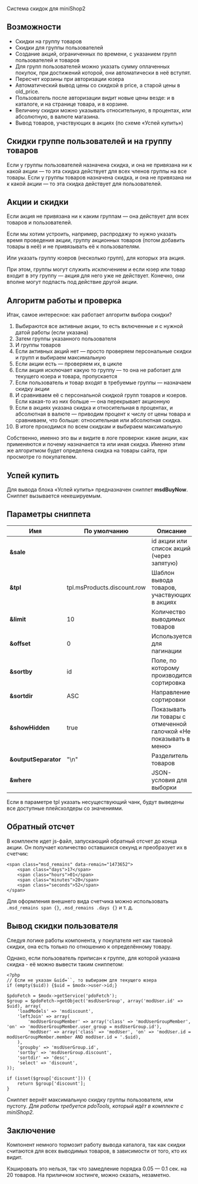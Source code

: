 Система скидок для miniShop2

## Возможности
* Скидки на группу товаров
* Скидки для группы пользователей
* Создание акций, ограниченных по времени, с указанием групп пользователей и товаров
* Для групп пользователей можно указать сумму оплаченных покупок, при достижений которой, они автоматически в неё вступят.
* Пересчет корзины при авторизации юзера
* Автоматический вывод цены со скидкой в price, а старой цены в old_price.
* Пользователь после авторизации видит новые цены везде: и в каталоге, и на странице товара, и в корзине.
* Величину скидки можно указывать относительную, в процентах, или абсолютную, в валюте магазина.
* Вывод товаров, участвующих в акциях (по схеме «Успей купить»)

## Скидки группе пользователей и на группу товаров
Если у группы пользователей назначена скидка, и она не привязана ни к какой акции — то эта скидка действует для всех членов группы на все товары.
Если у группы товаров назначена скидка, и она не привязана ни к какой акции — то эта скидка действует для пользователей.

## Акции и скидки
Если акция не привязана ни к каким группам — она действует для всех товаров и пользователей.

Если мы хотим устроить, например, распродажу то нужно указать время проведения акции, группу акционных товаров (потом добавить товары в неё) и не привязывать её к пользователям. 

Или указать группу юзеров (несколько групп), для которых эта акция.

При этом, группы могут служить исключением и если юзер или товар входит в эту группу — акция для него уже не действует. Конечно, они вполне могут подпасть под действие другой акции.

## Алгоритм работы и проверка
Итак, самое интересное: как работает алгоритм выбора скидки?

1. Выбираются все активные акции, то есть включенные и с нужной датой работы (если указана)
2. Затем группы указанного пользователя
3. И группы товаров
4. Если активных акций нет — просто проверяем персональные скидки и групп и выбираем максимальную
5. Если акции есть — проверяем их, в цикле
6. Если акция исключает какую то группу — то она не работает для текущего юзера и товара, пропускается
7. Если пользователь и товар входят в требуемые группы — назначаем скидку акции
8. И сравниваем её с персональной скидкой групп товаров и юзеров. Если какая-то из них больше — она перекрывает акционную
9. Если в акциях указана скидка и относительная в процентах, и абсолютная в валюте — приводим процент к числу от цены товара и сравниваем, что больше: относительная или абсолютная скидка.
10. В итоге проходимся по всем скидкам и выбираем максимальную

Собственно, именно это вы и видите в логе проверки: какие акции, как применяются и почему назначается та или иная скидка.
Именно этим же алгоритмом будет определена скидка на товары сайта, при просмотре го покупателем.

## Успей купить
Для вывода блока «Успей купить» предназначен сниппет **msdBuyNow**. Сниппет вызывается некешируемым.

## Параметры сниппета
Имя					|	По умолчанию				|	Описание
--------------------|-------------------------------|-----------------------------------------------------------
**&sale**			| 								| id акции или список акций (через запятую)
**&tpl**			| tpl.msProducts.discount.row	| Шаблон вывода товаров, участвующих в акциях
**&limit**			| 10							| Количество выводимых товаров
**&offset**			| 0								| Используется для пагинации
**&sortby**			| id							| Поле, по которому производится сортировка
**&sortdir**		| ASC							| Направление сортировки
**&showHidden**		| true							| Показывать ли товары с отмеченной галочкой «Не показывать в меню»
**&outputSeparator**| "\n"							| Разделитель товаров
**&where**			| 								| JSON-условия для выборки

Если в параметре tpl указать несуществующий чанк, будут выведены все доступные плейсхолдеры со значениями.

## Обратный отсчет
В комплекте идет js-файл, запускающий обратный отсчет до конца акции. Он получает количество оставшихся секунд и преобразует их в счетчик:
```
<span class="msd_remains" data-remain="1473652">
	<span class="days">17</span>
	<span class="hours">01</span>
	<span class="minutes">20</span>
	<span class="seconds">52</span>
</span>
```
Для оформления внешнего вида счетчика можно использовать `.msd_remains span {}`, `.msd_remains .days {}` и т. д.

## Вывод скидки пользователя
Следуя логике работы компонента, у покупателя нет как таковой скидки, она есть только по отношению к определённому товару.

Однако, если пользователь приписан к группе, для которой указана скидка - её можно вывести таким сниппетом:
```
<?php
// Если не указан &uid=``, то выбираем для текущего юзера
if (empty($uid)) {$uid = $modx->user->id;}

$pdoFetch = $modx->getService('pdoFetch');
$group = $pdoFetch->getObject('msdUserGroup', array('modUser.id' => $uid), array(
	'loadModels' => 'msdiscount',
	'leftJoin' => array(
		'modUserGroupMember' => array('class' => 'modUserGroupMember', 'on' => 'modUserGroupMember.user_group = msdUserGroup.id'),
		'modUser' => array('class' => 'modUser', 'on' => 'modUser.id = modUserGroupMember.member AND modUser.id = '.$uid),
	),
	'groupby' => 'msdUserGroup.id',
	'sortby' => 'msdUserGroup.discount',
	'sortdir' => 'desc',
	'select' => 'discount',
));

if (isset($group['discount'])) {
	return $group['discount'];
}
```
Сниппет вернёт максимальную скидку группы пользователя, или пустоту.
*Для работы требуется pdoTools, который идёт в комплекте с miniShop2.*


## Заключение
Компонент немного тормозит работу вывода каталога, так как скидки считаются для всех выводимых товаров, в зависимости от того, кто их видит.

Кэшировать это нельзя, так что замедление порядка 0.05 — 0.1 сек. на 20 товаров. На приличном хостинге, можно сказать, незаметно. 
